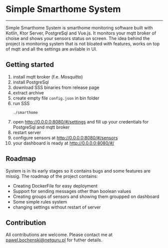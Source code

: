# Simple Smarthome System
---
Simple Smarthome System is smarthome monitoring software built with Kotlin, Ktor Server, PostgreSql and Vue.js. It monitors your mqtt broker of choise and shows your sensors status on screen.
The idea behind the project is monitoring system that is not bloated with features, works on top of mqtt and all the settings are avilable in UI.

## Getting started
1. install mqtt broker (f.e. Mosquitto)
2. install PostgreSql
3. download SSS binaries from release page
4. extract archive
5. create empty file `config.json` in bin folder
6. run SSS
    ```
    ./smarthome
    ```
7. open http://0.0.0.0:8080/#/settings and fill up your credentials for PostgreSql and mqtt broker
8. restart server
9. configure sensors at http://0.0.0.0:8080/#/sensors
10. your dashboard is ready at http://0.0.0.0:8080/#/

## Roadmap
System is in its early stages so it contains bugs and some features are missig.
The roadmap of the project contains:
 - Creating DockerFile for easy deployment
 - Support for sending messages other than boolean values
 - Creating groups of sensors and showing them groupped on dashboard
 - Some simple rules system
 - changing settings without restart of server

## Contribution
All contributions are welcome. Please contact me at pawel.bochenski@netguru.pl for futher details.